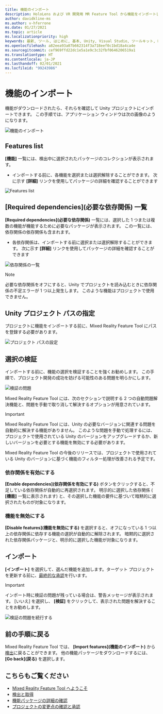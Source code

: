 ```yaml
---
title: 機能のインポート
description: HoloLens および VR 開発用 MR Feature Tool から機能をインポートしてインストールする方法について説明します。
author: davidkline-ms
ms.author: v-hferrone
ms.date: 01/27/2021
ms.topic: article
ms.localizationpriority: high
keywords: 最新, ツール, はじめに, 基本, Unity, Visual Studio, ツールキット, Mixed Reality ヘッドセット, Windows Mixed Reality ヘッドセット, 仮想現実ヘッドセット, インストール, Windows, HoloLens, エミュレーター, Unreal, OpenXR
ms.openlocfilehash: a82eea93a07b662314f3a718eef0c1bd18a4ca4e
ms.sourcegitcommit: cef969ffd22dc1e5a1e9c3c32fbf0646206519a1
ms.translationtype: HT
ms.contentlocale: ja-JP
ms.lasthandoff: 02/01/2021
ms.locfileid: "99243986"
---
```

# <a name="importing-features"></a>機能のインポート

機能がダウンロードされたら、それらを確認して Unity プロジェクトにインポートできます。 この手順では、アプリケーション ウィンドウは次の画像のようになります。

![機能のインポート](images/FeatureToolImport.png)

## <a name="features-list"></a>Features list

**[機能]** 一覧には、検出中に選択されたパッケージのコレクションが表示されます。 
* インポートする前に、各機能を選択または選択解除することができます。 次に示す **[詳細]** リンクを使用してパッケージの詳細を確認することができます

![Features list](images/FeaturesList.png)

## <a name="required-dependencies-list"></a>[Required dependencies]\(必要な依存関係\) 一覧

**[Required dependencies]\(必要な依存関係\)** 一覧には、選択した 1 つまたは複数の機能が機能するために必要なパッケージが表示されます。 この一覧には、依存関係の依存関係も含まれます。
* 各依存関係は、インポートする前に選択または選択解除することができます。 次に示す **[詳細]** リンクを使用してパッケージの詳細を確認することができます

![依存関係の一覧](images/RequiredDependencyList.png)

> [!NOTE]
> 必要な依存関係をオフにすると、Unity でプロジェクトを読み込むときに依存関係の不足エラーが 1 つ以上発生します。 このような機能はプロジェクトで使用できません。

## <a name="specifying-the-unity-project-path"></a>Unity プロジェクト パスの指定

プロジェクトに機能をインポートする前に、Mixed Reality Feature Tool にパスを登録する必要があります。

![プロジェクト パスの設定](images/ProjectPath.png)

## <a name="validating-selections"></a>選択の検証

インポートする前に、機能の選択を検証することを強くお勧めします。 この手順で、プロジェクト開発の成功を妨げる可能性のある問題を明らかにします。

![検証の問題](images/ValidationIssues.png)

Mixed Reality Feature Tool には、次のセクションで説明する 2 つの自動問題解決機能と、問題を手動で取り消して解決するオプションが用意されています。

> [!IMPORTANT]
> Mixed Reality Feature Tool には、Unity の必要なバージョンに関連する問題を自動的に解決する機能がありません。 このような問題を手動で処理するには、プロジェクトで使用されている Unity のバージョンをアップグレードするか、新しいバージョンを必要とする機能を無効にする必要があります。
>
> Mixed Reality Feature Tool の今後のリリースでは、プロジェクトで使用されている Unity のバージョンに基づく機能のフィルター処理が改善される予定です。

### <a name="enable-dependencies"></a>依存関係を有効にする

**[Enable dependencies]\(依存関係を有効にする\)** ボタンをクリックすると、不足している依存関係が自動的に再選択されます。 明示的に選択した依存関係 ( **[機能]** 一覧に表示されます) と、その選択した機能の要件に基づいて暗黙的に選択されたものが対象になります。

### <a name="disable-features"></a>機能を無効にする

**[Disable features]\(機能を無効にする\)** を選択すると、オフになっている 1 つ以上の依存関係に依存する機能の選択が自動的に解除されます。 暗黙的に選択された依存関係パッケージと、明示的に選択した機能が対象になります。

## <a name="importing"></a>インポート

**[インポート]** を選択して、選んだ機能を追加します。ターゲット プロジェクトを更新する前に、[最終的な承認](reviewing-changes.md)を行います。

> [!IMPORTANT]
> インポート時に検証の問題が残っている場合は、警告メッセージが表示されます。 [いいえ] を選択し、 **[検証]** をクリックして、表示された問題を解決することをお勧めします。
>
> ![検証の問題を続行する](images/ValidationContinueAnyway.png)

## <a name="going-back-to-the-previous-step"></a>前の手順に戻る

Mixed Reality Feature Tool では、 **[Import features]\(機能のインポート\)** から[検出](discovering-features.md)に戻ることができます。 他の機能パッケージをダウンロードするには、 **[Go back]\(戻る\)** を選択します。

## <a name="see-also"></a>こちらもご覧ください

- [Mixed Reality Feature Tool へようこそ](welcome-to-mr-feature-tool.md)
- [検出と取得](discovering-features.md)
- [機能パッケージの詳細の確認](viewing-package-details.md)
- [プロジェクトの変更点の確認と承認](reviewing-changes.md)